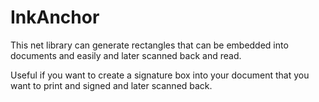 # InkAnchor
This net library can generate rectangles that can be embedded into documents and easily and later scanned back and read.

Useful if you want to create a signature box into your document that you want to print and signed and later scanned back.
